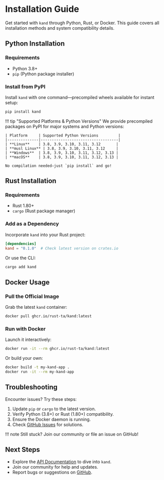 # Installation Guide

Get started with `kand` through Python, Rust, or Docker. This guide covers all installation methods and system compatibility details.

## Python Installation

### Requirements
- Python 3.8+
- `pip` (Python package installer)

### Install from PyPI
Install `kand` with one command—precompiled wheels available for instant setup:

```bash
pip install kand
```

!!! tip "Supported Platforms & Python Versions"
    We provide precompiled packages on PyPI for major systems and Python versions:

    | Platform     | Supported Python Versions         |
    |--------------|-----------------------------------|
    | **Linux**    | 3.8, 3.9, 3.10, 3.11, 3.12       |
    | **musl Linux** | 3.8, 3.9, 3.10, 3.11, 3.12     |
    | **Windows**  | 3.8, 3.9, 3.10, 3.11, 3.12, 3.13 |
    | **macOS**    | 3.8, 3.9, 3.10, 3.11, 3.12, 3.13 |

    No compilation needed—just `pip install` and go!

## Rust Installation

### Requirements
- Rust 1.80+
- `cargo` (Rust package manager)

### Add as a Dependency
Incorporate `kand` into your Rust project:

```toml
[dependencies]
kand = "0.1.0"  # Check latest version on crates.io
```

Or use the CLI:

```bash
cargo add kand
```

## Docker Usage

### Pull the Official Image
Grab the latest `kand` container:

```bash
docker pull ghcr.io/rust-ta/kand:latest
```

### Run with Docker
Launch it interactively:

```bash
docker run -it --rm ghcr.io/rust-ta/kand:latest
```

Or build your own:

```bash
docker build -t my-kand-app .
docker run -it --rm my-kand-app
```

## Troubleshooting

Encounter issues? Try these steps:

1. Update `pip` or `cargo` to the latest version.
2. Verify Python (3.8+) or Rust (1.80+) compatibility.
3. Ensure the Docker daemon is running.
4. Check [GitHub Issues](https://github.com/rust-ta/kand/issues) for solutions.

!!! note
    Still stuck? Join our community or file an issue on GitHub!

## Next Steps

- Explore the [API Documentation](api.md) to dive into `kand`.
- Join our community for help and updates.
- Report bugs or suggestions on [GitHub](https://github.com/rust-ta/kand/issues).
